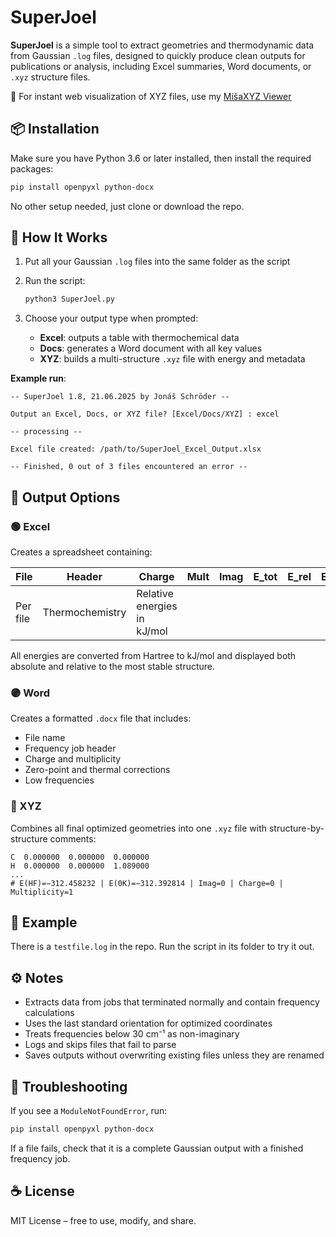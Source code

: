 # SuperJoel

**SuperJoel** is a simple tool to extract geometries and thermodynamic data from Gaussian `.log` files, designed to quickly produce clean outputs for publications or analysis, including Excel summaries, Word documents, or `.xyz` structure files.

🔗 For instant web visualization of XYZ files, use my [MíšaXYZ Viewer](https://js-elictes.github.io/MisaXYZ/)

## 📦 Installation

Make sure you have Python 3.6 or later installed, then install the required packages:

```bash
pip install openpyxl python-docx
```

No other setup needed, just clone or download the repo.

## 🧪 How It Works

1. Put all your Gaussian `.log` files into the same folder as the script  
2. Run the script:

   ```bash
   python3 SuperJoel.py
   ```

3. Choose your output type when prompted:

   - **Excel**: outputs a table with thermochemical data  
   - **Docs**: generates a Word document with all key values  
   - **XYZ**: builds a multi-structure `.xyz` file with energy and metadata  

**Example run**:

```text
-- SuperJoel 1.8, 21.06.2025 by Jonáš Schröder --

Output an Excel, Docs, or XYZ file? [Excel/Docs/XYZ] : excel

-- processing --

Excel file created: /path/to/SuperJoel_Excel_Output.xlsx

-- Finished, 0 out of 3 files encountered an error --
```

## 📁 Output Options

### 🟢 Excel

Creates a spreadsheet containing:

| File | Header             | Charge | Mult | Imag | E_tot    | E_rel   | E_0K     | H_298K   | G_298K   |
|------|--------------------|--------|------|------|----------|---------|----------|----------|----------|
| Per file | Thermochemistry | Relative energies in kJ/mol |  |  |  |  |  |  |  |

All energies are converted from Hartree to kJ/mol and displayed both absolute and relative to the most stable structure.

### 🟣 Word

Creates a formatted `.docx` file that includes:

- File name  
- Frequency job header  
- Charge and multiplicity  
- Zero-point and thermal corrections  
- Low frequencies  

### 🔵 XYZ

Combines all final optimized geometries into one `.xyz` file with structure-by-structure comments:

```text
C  0.000000  0.000000  0.000000
H  0.000000  0.000000  1.089000
...
# E(HF)=−312.458232 | E(0K)=−312.392814 | Imag=0 | Charge=0 | Multiplicity=1
```

## 🧪 Example

There is a `testfile.log` in the repo. Run the script in its folder to try it out.

## ⚙️ Notes

- Extracts data from jobs that terminated normally and contain frequency calculations  
- Uses the last standard orientation for optimized coordinates  
- Treats frequencies below 30 cm⁻¹ as non-imaginary  
- Logs and skips files that fail to parse  
- Saves outputs without overwriting existing files unless they are renamed

## 🔧 Troubleshooting

If you see a `ModuleNotFoundError`, run:

```bash
pip install openpyxl python-docx
```

If a file fails, check that it is a complete Gaussian output with a finished frequency job.

## ☕ License

MIT License – free to use, modify, and share.
